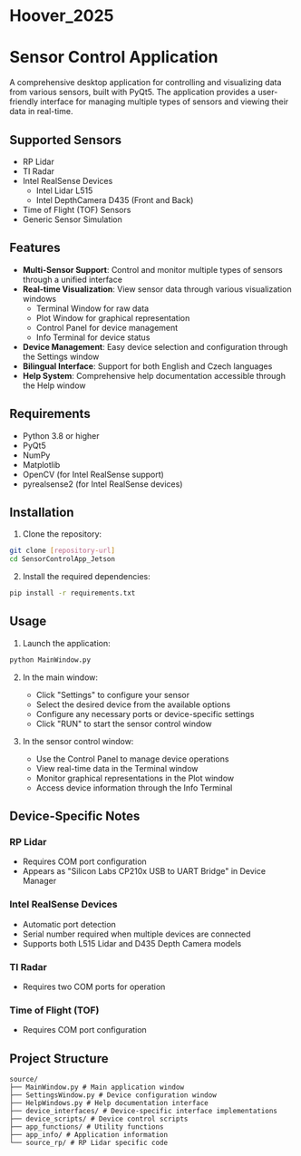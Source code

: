 # Hoover_2025
# Sensor Control Application

A comprehensive desktop application for controlling and visualizing data from various sensors, built with PyQt5. The application provides a user-friendly interface for managing multiple types of sensors and viewing their data in real-time.

## Supported Sensors

- RP Lidar
- TI Radar
- Intel RealSense Devices
  - Intel Lidar L515
  - Intel DepthCamera D435 (Front and Back)
- Time of Flight (TOF) Sensors
- Generic Sensor Simulation

## Features

- **Multi-Sensor Support**: Control and monitor multiple types of sensors through a unified interface
- **Real-time Visualization**: View sensor data through various visualization windows
  - Terminal Window for raw data
  - Plot Window for graphical representation
  - Control Panel for device management
  - Info Terminal for device status
- **Device Management**: Easy device selection and configuration through the Settings window
- **Bilingual Interface**: Support for both English and Czech languages
- **Help System**: Comprehensive help documentation accessible through the Help window

## Requirements

- Python 3.8 or higher
- PyQt5
- NumPy
- Matplotlib
- OpenCV (for Intel RealSense support)
- pyrealsense2 (for Intel RealSense devices)

## Installation

1. Clone the repository:
```bash
git clone [repository-url]
cd SensorControlApp_Jetson
```

2. Install the required dependencies:
```bash
pip install -r requirements.txt
```

## Usage

1. Launch the application:
```bash
python MainWindow.py
```

2. In the main window:
   - Click "Settings" to configure your sensor
   - Select the desired device from the available options
   - Configure any necessary ports or device-specific settings
   - Click "RUN" to start the sensor control window

3. In the sensor control window:
   - Use the Control Panel to manage device operations
   - View real-time data in the Terminal window
   - Monitor graphical representations in the Plot window
   - Access device information through the Info Terminal

## Device-Specific Notes

### RP Lidar
- Requires COM port configuration
- Appears as "Silicon Labs CP210x USB to UART Bridge" in Device Manager

### Intel RealSense Devices
- Automatic port detection
- Serial number required when multiple devices are connected
- Supports both L515 Lidar and D435 Depth Camera models

### TI Radar
- Requires two COM ports for operation

### Time of Flight (TOF)
- Requires COM port configuration

## Project Structure

```    
source/
├── MainWindow.py # Main application window
├── SettingsWindow.py # Device configuration window
├── HelpWindows.py # Help documentation interface
├── device_interfaces/ # Device-specific interface implementations
├── device_scripts/ # Device control scripts
├── app_functions/ # Utility functions
├── app_info/ # Application information
└── source_rp/ # RP Lidar specific code

```

